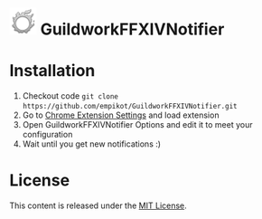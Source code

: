 ![](https://raw.githubusercontent.com/empikot/GuildworkFFXIVNotifier/master/48.png) GuildworkFFXIVNotifier
====================

# Installation
 1. Checkout code `git clone https://github.com/empikot/GuildworkFFXIVNotifier.git`
 2. Go to [Chrome Extension Settings](https://developer.chrome.com/extensions/getstarted#unpacked) and load extension
 3. Open GuildworkFFXIVNotifier Options and edit it to meet your configuration
 4. Wait until you get new notifications :)


# License
This content is released under the [MIT License](https://raw.githubusercontent.com/empikot/GuildworkFFXIVNotifier/master/LICENSE).
